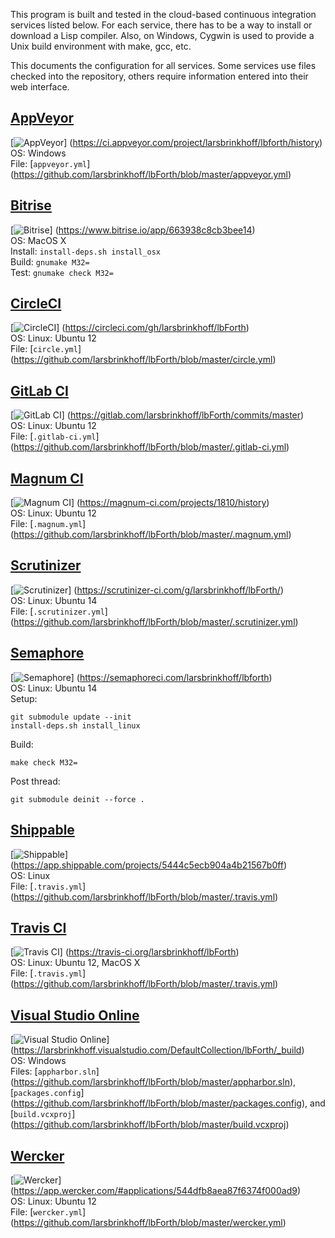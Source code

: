 This program is built and tested in the cloud-based continuous
integration services listed below.  For each service, there has to be
a way to install or download a Lisp compiler.  Also, on Windows,
Cygwin is used to provide a Unix build environment with make, gcc,
etc.

This documents the configuration for all services.  Some services use
files checked into the repository, others require information entered
into their web interface.

## [AppVeyor](http://appveyor.com/)
[![AppVeyor](https://ci.appveyor.com/api/projects/status/r8wuvf0n0obp3n14)]
(https://ci.appveyor.com/project/larsbrinkhoff/lbforth/history)  
OS: Windows  
File: [`appveyor.yml`]
(https://github.com/larsbrinkhoff/lbForth/blob/master/appveyor.yml)

## [Bitrise](http://bitrise.io/)
[![Bitrise](https://www.bitrise.io/app/663938c8cb3bee14.svg?token=34FFBj3CLaI1yWXqou5JEg&branch=master)]
(https://www.bitrise.io/app/663938c8cb3bee14)  
OS: MacOS X  
Install: `install-deps.sh install_osx`  
Build: `gnumake M32=`  
Test: `gnumake check M32=`

## [CircleCI](http://circleci.com/)
[![CircleCI](https://circleci.com/gh/larsbrinkhoff/lbForth.svg?style=svg)]
(https://circleci.com/gh/larsbrinkhoff/lbForth)  
OS: Linux: Ubuntu 12  
File: [`circle.yml`]
(https://github.com/larsbrinkhoff/lbForth/blob/master/circle.yml)

## [GitLab CI](http://gitlab.com/)
[![GitLab CI](https://gitlab.com/larsbrinkhoff/lbForth/badges/master/build.svg)]
(https://gitlab.com/larsbrinkhoff/lbForth/commits/master)  
OS: Linux: Ubuntu 12  
File: [`.gitlab-ci.yml`]
(https://github.com/larsbrinkhoff/lbForth/blob/master/.gitlab-ci.yml)

## [Magnum CI](http://magnum-ci.com/)
[![Magnum CI](https://magnum-ci.com/status/96ffb83fa700f069024921b0702e76ff.png)]
(https://magnum-ci.com/projects/1810/history)  
OS: Linux: Ubuntu 12  
File: [`.magnum.yml`]
(https://github.com/larsbrinkhoff/lbForth/blob/master/.magnum.yml)

## [Scrutinizer](http://scrutinizer-ci.com/)
[![Scrutinizer](https://scrutinizer-ci.com/g/larsbrinkhoff/lbForth/badges/build.png)]
(https://scrutinizer-ci.com/g/larsbrinkhoff/lbForth/)  
OS: Linux: Ubuntu 14  
File: [`.scrutinizer.yml`]
(https://github.com/larsbrinkhoff/lbForth/blob/master/.scrutinizer.yml)

## [Semaphore](http://semaphoreci.com/)
[![Semaphore](https://semaphoreci.com/api/v1/projects/726d1f9e-ae3a-4ef6-b109-39b2eeef14b1/531496/badge.svg)]
(https://semaphoreci.com/larsbrinkhoff/lbforth)  
OS: Linux: Ubuntu 14  
Setup:

    git submodule update --init
    install-deps.sh install_linux

Build:

    make check M32=

Post thread:

    git submodule deinit --force .

## [Shippable](http://shippable.com/)
[![Shippable](https://api.shippable.com/projects/5444c5ecb904a4b21567b0ff/badge?branchName=master)]
(https://app.shippable.com/projects/5444c5ecb904a4b21567b0ff)  
OS: Linux  
File: [`.travis.yml`]
(https://github.com/larsbrinkhoff/lbForth/blob/master/.travis.yml)

## [Travis CI](http://travis-ci.org/)
[![Travis CI](https://travis-ci.org/larsbrinkhoff/lbForth.svg?branch=master)]
(https://travis-ci.org/larsbrinkhoff/lbForth)  
OS: Linux: Ubuntu 12, MacOS X  
File: [`.travis.yml`]
(https://github.com/larsbrinkhoff/lbForth/blob/master/.travis.yml)

## [Visual Studio Online](http://visualstudio.com/)
[![Visual Studio Online](https://larsbrinkhoff.visualstudio.com/DefaultCollection/_apis/public/build/definitions/953a34b9-5966-4923-a48a-c41874cfb5f5/1/badge)]
(https://larsbrinkhoff.visualstudio.com/DefaultCollection/lbForth/_build)  
OS: Windows  
Files: [`appharbor.sln`]
(https://github.com/larsbrinkhoff/lbForth/blob/master/appharbor.sln),
[`packages.config`]
(https://github.com/larsbrinkhoff/lbForth/blob/master/packages.config), and
[`build.vcxproj`]
(https://github.com/larsbrinkhoff/lbForth/blob/master/build.vcxproj)

## [Wercker](http://wercker.com/)
[![Wercker](https://app.wercker.com/status/aedf010f682b5b530075e24d9446da26)]
(https://app.wercker.com/#applications/544dfb8aea87f6374f000ad9)  
OS: Linux: Ubuntu 12  
File: [`wercker.yml`]
(https://github.com/larsbrinkhoff/lbForth/blob/master/wercker.yml)

